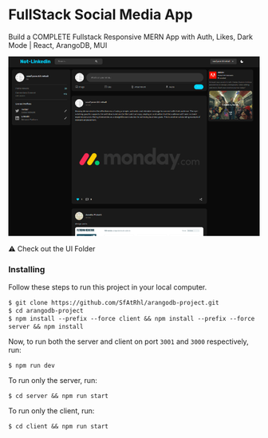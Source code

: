 # FullStack Social Media App

Build a COMPLETE Fullstack Responsive MERN App with Auth, Likes, Dark Mode | React, ArangoDB, MUI

![alt text](/UI/main.png "Screenshot of Social Media App")

:warning: Check out the UI Folder

### Installing

Follow these steps to run this project in your local computer.

```
$ git clone https://github.com/SfAtRhl/arangodb-project.git
$ cd arangodb-project
$ npm install --prefix --force client && npm install --prefix --force server && npm install
```

Now, to run both the server and client on port `3001` and `3000` respectively, run:

```
$ npm run dev
```

To run only the server, run:

```
$ cd server && npm run start
```

To run only the client, run:

```
$ cd client && npm run start
```
